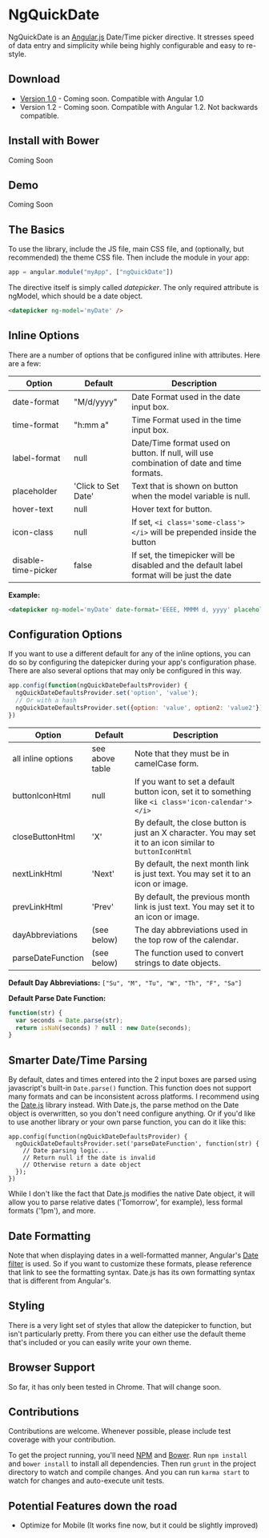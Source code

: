 # NgQuickDate

NgQuickDate is an [Angular.js](http://angularjs.org/) Date/Time picker directive. It stresses speed of data entry and simplicity while being highly configurable and easy to re-style.

## Download

* [Version 1.0](https://github.com/adamalbrecht/ngQuickDate/releases/download/v1.0/ng-quick-date-v1.0.zip) - Coming soon. Compatible with Angular 1.0
* Version 1.2 - Coming soon. Compatible with Angular 1.2. Not backwards compatible.

## Install with Bower

Coming Soon

## Demo

Coming Soon

## The Basics

To use the library, include the JS file, main CSS file, and (optionally, but recommended) the theme CSS file. Then include the module in your app:

```javascript
app = angular.module("myApp", ["ngQuickDate"])
```

The directive itself is simply called *datepicker*. The only required attribute is ngModel, which should be a date object.

```html
<datepicker ng-model='myDate' />
```

## Inline Options

There are a number of options that be configured inline with attributes. Here are a few:

| Option              | Default             | Description                                                                                 |
| ------------------- | ------------------- | ------------------------------------------------------------------------------------------- |
| date-format         | "M/d/yyyy"          | Date Format used in the date input box.                                                     |
| time-format         | "h:mm a"            | Time Format used in the time input box.                                                     |
| label-format        | null                | Date/Time format used on button. If null, will use combination of date and time formats.    |
| placeholder         | 'Click to Set Date' | Text that is shown on button when the model variable is null.                               |
| hover-text          | null                | Hover text for button.                                                                      |
| icon-class          | null                | If set, `<i class='some-class'></i>` will be prepended inside the button                    |
| disable-time-picker | false               | If set, the timepicker will be disabled and the default label format will be just the date |

**Example:**

```html
<datepicker ng-model='myDate' date-format='EEEE, MMMM d, yyyy' placeholder='Pick a Date' disable-time-picker='true' />
```

## Configuration Options

If you want to use a different default for any of the inline options, you can do so by configuring the datepicker during your app's configuration phase. There are also several options that may only be configured in this way.

```javascript
app.config(function(ngQuickDateDefaultsProvider) {
  ngQuickDateDefaultsProvider.set('option', 'value');
  // Or with a hash
  ngQuickDateDefaultsProvider.set({option: 'value', option2: 'value2'});
})
```

| Option              | Default          | Description                                                                                         |
| ------------------- | ---------------- | --------------------------------------------------------------------------------------------------- |
| all inline options  | see above table  | Note that they must be in camelCase form.                                                           |
| buttonIconHtml      | null             | If you want to set a default button icon, set it to something like `<i class='icon-calendar'></i>`  |
| closeButtonHtml     | 'X'              | By default, the close button is just an X character. You may set it to an icon similar to `buttonIconHtml` |
| nextLinkHtml        | 'Next'           | By default, the next month link is just text. You may set it to an icon or image.                   |
| prevLinkHtml        | 'Prev'           | By default, the previous month link is just text. You may set it to an icon or image.               |
| dayAbbreviations    | (see below)      | The day abbreviations used in the top row of the calendar.                                          |
| parseDateFunction   | (see below)      | The function used to convert strings to date objects.                                               |

**Default Day Abbreviations:** `["Su", "M", "Tu", "W", "Th", "F", "Sa"]`

**Default Parse Date Function:**

```javascript
function(str) {
  var seconds = Date.parse(str);
  return isNaN(seconds) ? null : new Date(seconds);
}
```

## Smarter Date/Time Parsing

By default, dates and times entered into the 2 input boxes are parsed using javascript's built-in `Date.parse()` function. This function does not support many formats and can be inconsistent across platforms. I recommend using the [Date.js](http://www.datejs.com/) library instead. With Date.js, the parse method on the Date object is overwritten, so you don't need configure anything. Or if you'd like to use another library or your own parse function, you can do it like this:

    app.config(function(ngQuickDateDefaultsProvider) {
      ngQuickDateDefaultsProvider.set('parseDateFunction', function(str) {
        // Date parsing logic...
        // Return null if the date is invalid
        // Otherwise return a date object
      });
    })

While I don't like the fact that Date.js modifies the native Date object, it will allow you to parse relative dates ('Tomorrow', for example), less formal formats ('1pm'), and more.

## Date Formatting

Note that when displaying dates in a well-formatted manner, Angular's [Date filter](http://docs.angularjs.org/api/ng.filter:date) is used. So if you want to customize these formats, please reference that link to see the formatting syntax. Date.js has its own formatting syntax that is different from Angular's.

## Styling

There is a very light set of styles that allow the datepicker to function, but isn't particularly pretty. From there you can either use the default theme that's included or you can easily write your own theme.

## Browser Support

So far, it has only been tested in Chrome. That will change soon.

## Contributions

Contributions are welcome. Whenever possible, please include test coverage with your contribution.

To get the project running, you'll need [NPM](https://npmjs.org/) and [Bower](http://bower.io/). Run `npm install` and `bower install` to install all dependencies. Then run `grunt` in the project directory to watch and compile changes. And you can run `karma start` to watch for changes and auto-execute unit tests.

## Potential Features down the road

* Optimize for Mobile (It works fine now, but it could be slightly improved)
